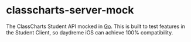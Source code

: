# classcharts-server-mock

The ClassCharts Student API mocked in [Go](https://go.dev).
This is built to test features in the Student Client, so daydreme iOS can achieve 100% compatibility.
